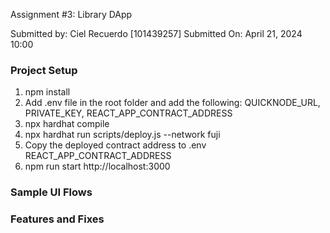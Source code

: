 Assignment #3: Library DApp

Submitted by: Ciel Recuerdo [101439257]
Submitted On: April 21, 2024 10:00

### Project Setup
1. npm install
2. Add .env file in the root folder and add the following:  QUICKNODE_URL, PRIVATE_KEY, REACT_APP_CONTRACT_ADDRESS
3. npx hardhat compile
4. npx hardhat run scripts/deploy.js --network fuji
5. Copy the deployed contract address to .env REACT_APP_CONTRACT_ADDRESS
6. npm run start    http://localhost:3000

### Sample UI Flows

### Features and Fixes
